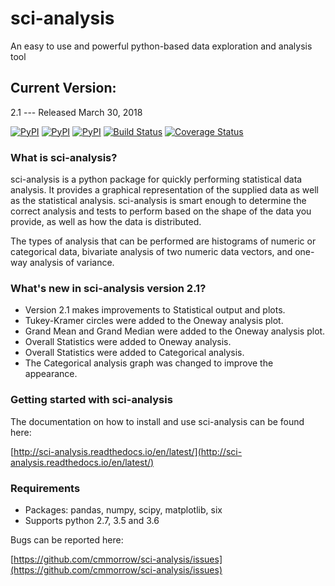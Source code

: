 # sci-analysis
An easy to use and powerful python-based data exploration and analysis tool

## Current Version:
2.1 --- Released March 30, 2018

[![PyPI](https://img.shields.io/pypi/v/sci_analysis.svg)](https://pypi.python.org/pypi/sci_analysis)
[![PyPI](https://img.shields.io/pypi/format/sci_analysis.svg)](https://pypi.python.org/pypi/sci_analysis)
[![PyPI](https://img.shields.io/pypi/pyversions/sci_analysis.svg)](https://pypi.python.org/pypi/sci_analysis)
[![Build Status](https://travis-ci.org/cmmorrow/sci-analysis.svg?branch=master)](https://travis-ci.org/cmmorrow/sci-analysis)
[![Coverage Status](https://coveralls.io/repos/github/cmmorrow/sci-analysis/badge.svg?branch=master)](https://coveralls.io/github/cmmorrow/sci-analysis?branch=master)

### What is sci-analysis?
sci-analysis is a python package for quickly performing statistical data analysis. It provides a graphical representation of the supplied data as well as the statistical analysis. sci-analysis is smart enough to determine the correct analysis and tests to perform based on the shape of the data you provide, as well as how the data is distributed.

The types of analysis that can be performed are histograms of numeric or categorical data, bivariate analysis of two numeric data vectors, and one-way analysis of variance.

### What's new in sci-analysis version 2.1?

* Version 2.1 makes improvements to Statistical output and plots.
* Tukey-Kramer circles were added to the Oneway analysis plot.
* Grand Mean and Grand Median were added to the Oneway analysis plot.
* Overall Statistics were added to Oneway analysis.
* Overall Statistics were added to Categorical analysis.
* The Categorical analysis graph was changed to improve the appearance.

### Getting started with sci-analysis
The documentation on how to install and use sci-analysis can be found here:

[http://sci-analysis.readthedocs.io/en/latest/](http://sci-analysis.readthedocs.io/en/latest/)


### Requirements
* Packages: pandas, numpy, scipy, matplotlib, six
* Supports python 2.7, 3.5 and 3.6

Bugs can be reported here:

[https://github.com/cmmorrow/sci-analysis/issues](https://github.com/cmmorrow/sci-analysis/issues)

